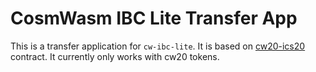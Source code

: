 # CosmWasm IBC Lite Transfer App

This is a transfer application for `cw-ibc-lite`. It is based on [cw20-ics20](https://github.com/CosmWasm/cw-plus/tree/main/contracts/cw20-ics20) contract. It currently only works with cw20 tokens.
